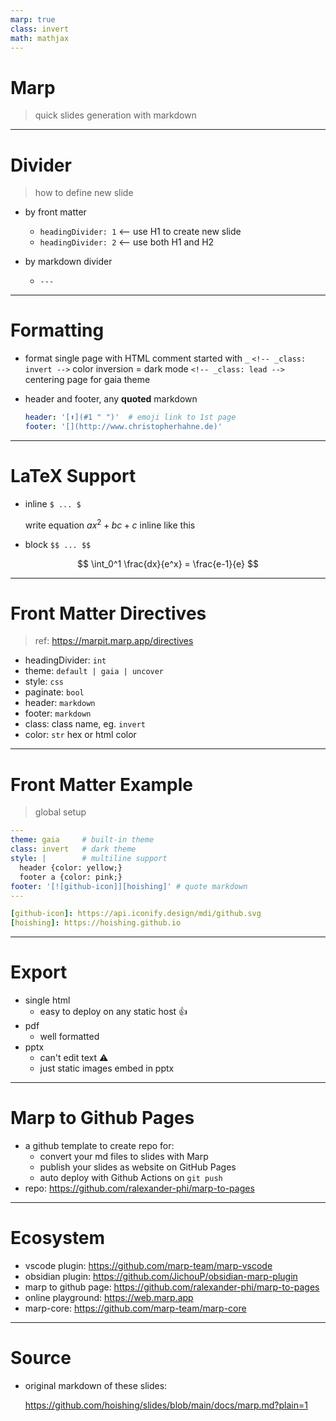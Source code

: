 ```yaml
---
marp: true
class: invert
math: mathjax
---
```


# Marp

> quick slides generation with markdown

---

# Divider

> how to define new slide

- by front matter
    - `headingDivider: 1` <-- use H1 to create new slide
    - `headingDivider: 2` <-- use both H1 and H2

- by markdown divider
    - `---`

---

# Formatting

- format single page with HTML comment started with `_`
`<!-- _class: invert -->` color inversion = dark mode
`<!-- _class: lead -->` centering page for gaia theme

- header and footer, any **quoted** markdown

  ```yaml
  header: '[⬆](#1 " ")'  # emoji link to 1st page
  footer: '[](http://www.christopherhahne.de)'
  ```

---

# LaTeX Support

- inline `$ ... $`

  write equation $ax^2+bc+c$ inline like this

- block `$$ ... $$`

$$ \int_0^1 \frac{dx}{e^x} = \frac{e-1}{e} $$

---

# Front Matter Directives

> ref: <https://marpit.marp.app/directives>

- headingDivider: `int`
- theme: `default | gaia | uncover`
- style: `css`
- paginate: `bool`
- header: `markdown`
- footer: `markdown`
- class: class name, eg. `invert`
- color: `str` hex or html color

---

# Front Matter Example

> global setup

```yaml
---
theme: gaia     # built-in theme
class: invert   # dark theme
style: |        # multiline support
  header {color: yellow;}
  footer a {color: pink;}
footer: '[![github-icon]][hoishing]' # quote markdown
---

[github-icon]: https://api.iconify.design/mdi/github.svg
[hoishing]: https://hoishing.github.io
```

---

# Export

- single html
    - easy to deploy on any static host 👍
- pdf
    - well formatted
- pptx
    - can't edit text ⚠️
    - just static images embed in pptx

---

# Marp to Github Pages

- a github template to create repo for:
    - convert your md files to slides with Marp
    - publish your slides as website on GitHub Pages
    - auto deploy with Github Actions on `git push`
- repo: <https://github.com/ralexander-phi/marp-to-pages>

---

# Ecosystem

- vscode plugin: <https://github.com/marp-team/marp-vscode>
- obsidian plugin: <https://github.com/JichouP/obsidian-marp-plugin>
- marp to github page: <https://github.com/ralexander-phi/marp-to-pages>
- online playground: <https://web.marp.app>
- marp-core: <https://github.com/marp-team/marp-core>

---

# Source

- original markdown of these slides:
  
  <https://github.com/hoishing/slides/blob/main/docs/marp.md?plain=1>
